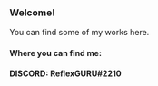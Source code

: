 ### Welcome!

You can find some of my works here.

####

#### Where you can find me:
#### DISCORD: ReflexGURU#2210
